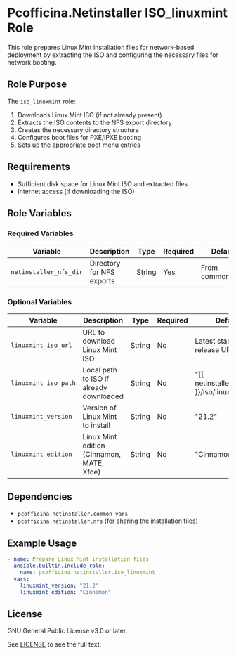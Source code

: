 # Pcofficina.Netinstaller ISO_linuxmint Role

This role prepares Linux Mint installation files for network-based deployment by extracting the ISO and configuring the necessary files for network booting.

## Role Purpose

The `iso_linuxmint` role:
1. Downloads Linux Mint ISO (if not already present)
2. Extracts the ISO contents to the NFS export directory
3. Creates the necessary directory structure
4. Configures boot files for PXE/iPXE booting
5. Sets up the appropriate boot menu entries

## Requirements

- Sufficient disk space for Linux Mint ISO and extracted files
- Internet access (if downloading the ISO)

## Role Variables

### Required Variables

| Variable | Description | Type | Required | Default |
|----------|-------------|------|----------|---------|
| `netinstaller_nfs_dir` | Directory for NFS exports | String | Yes | From common_vars |

### Optional Variables

| Variable | Description | Type | Required | Default |
|----------|-------------|------|----------|---------|
| `linuxmint_iso_url` | URL to download Linux Mint ISO | String | No | Latest stable release URL |
| `linuxmint_iso_path` | Local path to ISO if already downloaded | String | No | "{{ netinstaller_data_dir }}/iso/linuxmint.iso" |
| `linuxmint_version` | Version of Linux Mint to install | String | No | "21.2" |
| `linuxmint_edition` | Linux Mint edition (Cinnamon, MATE, Xfce) | String | No | "Cinnamon" |

## Dependencies

- `pcofficina.netinstaller.common_vars`
- `pcofficina.netinstaller.nfs` (for sharing the installation files)

## Example Usage

```yaml
- name: Prepare Linux Mint installation files
  ansible.builtin.include_role:
    name: pcofficina.netinstaller.iso_linuxmint
  vars:
    linuxmint_version: "21.2"
    linuxmint_edition: "Cinnamon"
```

## License

GNU General Public License v3.0 or later.

See [LICENSE](https://www.gnu.org/licenses/gpl-3.0.txt) to see the full text.
